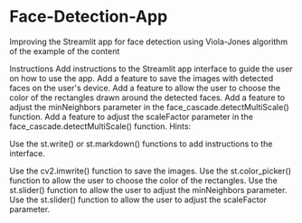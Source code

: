 # Face-Detection-App

Improving the Streamlit app for face detection using Viola-Jones algorithm of the example of the content

Instructions
Add instructions to the Streamlit app interface to guide the user on how to use the app.
Add a feature to save the images with detected faces on the user's device.
Add a feature to allow the user to choose the color of the rectangles drawn around the detected faces.
Add a feature to adjust the minNeighbors parameter in the face_cascade.detectMultiScale() function.
Add a feature to adjust the scaleFactor parameter in the face_cascade.detectMultiScale() function.
Hints:

Use the st.write() or st.markdown() functions to add instructions to the interface.

Use the cv2.imwrite() function to save the images.
Use the st.color_picker() function to allow the user to choose the color of the rectangles.
Use the st.slider() function to allow the user to adjust the minNeighbors parameter.
Use the st.slider() function to allow the user to adjust the scaleFactor parameter.

